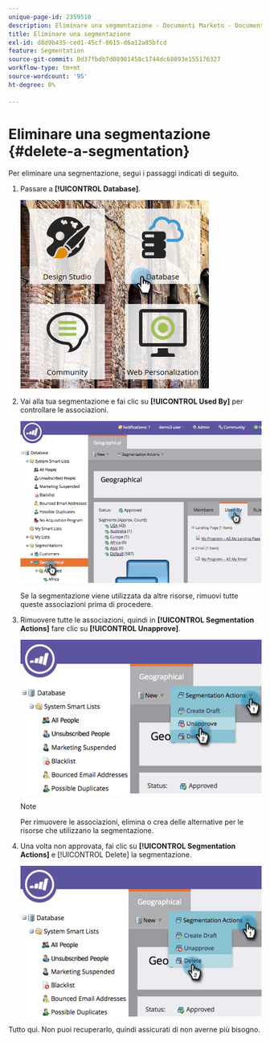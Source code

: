 ```yaml
---
unique-page-id: 2359510
description: Eliminare una segmentazione - Documenti Marketo - Documentazione del prodotto
title: Eliminare una segmentazione
exl-id: d8d9b435-ced1-45cf-8615-d6a12a85bfcd
feature: Segmentation
source-git-commit: 0d37fbdb7d08901458c1744dc68893e155176327
workflow-type: tm+mt
source-wordcount: '95'
ht-degree: 0%

---
```


# Eliminare una segmentazione {#delete-a-segmentation}

Per eliminare una segmentazione, segui i passaggi indicati di seguito.

1. Passare a **[!UICONTROL Database]**.

   ![](assets/image2017-3-28-14-3a55-3a26.png)

1. Vai alla tua segmentazione e fai clic su **[!UICONTROL Used By]** per controllare le associazioni.

   ![](assets/image2017-3-28-15-3a51-3a8.png)

   Se la segmentazione viene utilizzata da altre risorse, rimuovi tutte queste associazioni prima di procedere.

1. Rimuovere tutte le associazioni, quindi in **[!UICONTROL Segmentation Actions]** fare clic su **[!UICONTROL Unapprove]**.

   ![](assets/image2017-3-28-15-3a51-3a30.png)

   >[!NOTE]
   >
   >Per rimuovere le associazioni, elimina o crea delle alternative per le risorse che utilizzano la segmentazione.

1. Una volta non approvata, fai clic su **[!UICONTROL Segmentation Actions]** e [!UICONTROL Delete] la segmentazione.

   ![](assets/image2017-3-28-15-3a51-3a46.png)

Tutto qui. Non puoi recuperarlo, quindi assicurati di non averne più bisogno.
